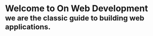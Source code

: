 # Welcome to On Web Development </br><small>we are the classic guide to building web applications.</small></br>
